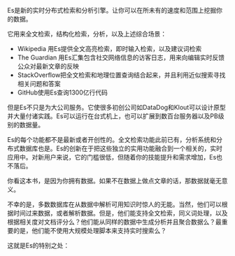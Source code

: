 Es是新的实时分布式检索和分析引擎。让你可以在所未有的速度和范围上挖掘你的数据。

它用来全文检索，结构化检索，分析，以及上述综合场景：
* Wikipedia 用Es提供全文高亮检索，即时输入检索，以及建议词检索
* The Guardian 用Es汇集包含社交网络信息的访客日志，用来向编辑实时反馈公众对最新文章的反映
* StackOverflow把全文检索和地理位置查询结合起来，并且利用近似搜索寻找相关问题和答案
* GitHub使用Es查询1300亿行代码

但是Es不只是为大公司服务。它使很多初创公司如DataDog和Klout可以设计原型并大量付诸实践。Es可以运行在台式机上，也可以扩展到数百台服务器以及PB级别的数据量。

Es的每个功能都不是最新或者开创性的。全文检索功能此前已有，分析系统和分布式数据库也是。Es的创新在于把这些独立的实用功能融合到一个相关的，实时应用中。对新用户来说，它的门槛很低，但随着你的技能提升和需求增加，Es也不落后。

你看这本书，是因为你拥有数据。如果不在数据上做点文章的话，那数据就毫无意义。

不幸的是，多数数据库在从数据中解析可用知识时惊人的无能。当然，他们可以根据时间过来数据，或者解析数据。但是，他们能支持全文检索，同义词处理，以及根据相关度对文档评分么？他们能从同样的数据中生成分析并且聚合数据么？最重要的是，他们能不使用大规模处理脚本来支持实时搜索么？

这就是Es的特别之处：